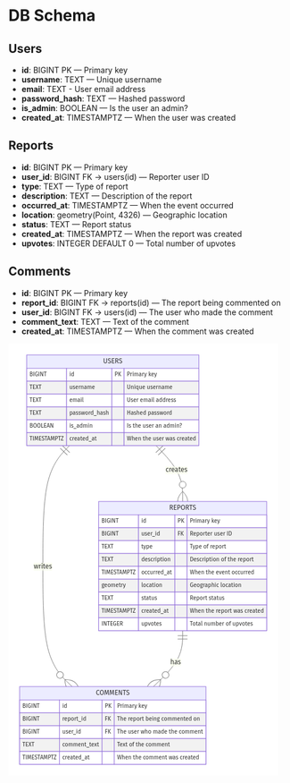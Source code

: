 # DB Schema

## Users
- **id**: BIGINT PK — Primary key
- **username**: TEXT — Unique username
- **email**: TEXT - User email address
- **password_hash**: TEXT — Hashed password
- **is_admin**: BOOLEAN — Is the user an admin?
- **created_at**: TIMESTAMPTZ — When the user was created

## Reports
- **id**: BIGINT PK — Primary key
- **user_id**: BIGINT FK → users(id) — Reporter user ID
- **type**: TEXT — Type of report
- **description**: TEXT — Description of the report
- **occurred_at**: TIMESTAMPTZ — When the event occurred
- **location**: geometry(Point, 4326) — Geographic location
- **status**: TEXT — Report status
- **created_at**: TIMESTAMPTZ — When the report was created
- **upvotes**: INTEGER DEFAULT 0 — Total number of upvotes

## Comments
- **id**: BIGINT PK — Primary key
- **report_id**: BIGINT FK → reports(id) — The report being commented on
- **user_id**: BIGINT FK → users(id) — The user who made the comment
- **comment_text**: TEXT — Text of the comment
- **created_at**: TIMESTAMPTZ — When the comment was created

![Erd diagram](erd.png)
